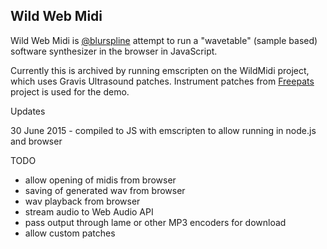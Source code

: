 Wild Web Midi
--

Wild Web Midi is [@blurspline](http://twitter.com/blurspline) attempt to run a "wavetable" (sample based) software synthesizer in the browser in JavaScript.

Currently this is archived by running emscripten on the WildMidi project, which uses Gravis Ultrasound patches. Instrument patches from [Freepats](http://freepats.zenvoid.org/) project is used for the demo.

Updates

30 June 2015 - compiled to JS with emscripten to allow running in node.js and browser

TODO
- allow opening of midis from browser
- saving of generated wav from browser
- wav playback from browser
- stream audio to Web Audio API
- pass output through lame or other MP3 encoders for download
- allow custom patches
